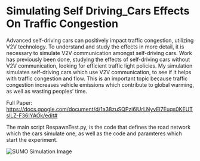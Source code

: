 # Simulating Self Driving_Cars Effects On Traffic Congestion

Advanced self-driving cars can positively impact traffic congestion, utilizing V2V technology. To understand and study the effects in more detail, it is necessary to simulate V2V communication amongst self-driving cars. Work has previously been done, studying the effects of self-driving cars without V2V communication, looking for efficient traffic light policies. My simulation simulates self-driving cars which use V2V communication, to see if it helps with traffic congestion and flow. This is an important topic because traffic congestion increases vehicle emissions which contribute to global warming, as well as wasting peoples’ time.

Full Paper: https://docs.google.com/document/d/1a38zuSQPzi6iUrLNyvEl7Euqs0KEUTslLZ-F36IYAOk/edit#

The main script RespawnTest.py, is the code that defines the road network which the cars simulate one, as well as the code and paramteres which start the experiment.

![SUMO Simulation Image](https://i.imgur.com/gaEHmMp.jpg)
